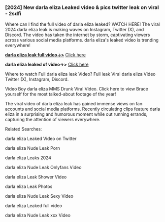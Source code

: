 ### [2024] New darla eliza Leaked video & pics twitter leak on viral - 2sdfi
Where can I find the full video of darla eliza leaked? WATCH HERE! The viral 2024 darla eliza leak is making waves on Instagram, Twitter (X), and Discord. The video has taken the internet by storm, captivating viewers across various social media platforms. darla eliza's leaked video is trending everywhere!


**[darla eliza leak full video->>](http://wildbook.top/wildbook8git)** [Click here](http://wildbook.top/wildbook8git)

**darla eliza leaked of video->>** [Click here](http://wildbook.top/wildbook8git)


Where to watch Full darla eliza leak Video? Full leak Viral darla eliza Video Twitter (X), Instagram, Discord.

Video Boy darla eliza MMS Drunk Viral Video. Click here to view Brace yourself for the most talked-about footage of the year!

The viral video of darla eliza leak has gained immense views on fan accounts and social media platforms. Recently circulating clips feature darla eliza in a surprising and humorous moment while out running errands, capturing the attention of viewers everywhere.


Related Searches:

darla eliza Leaked Video on Twitter

darla eliza Nude Leak Porn

darla eliza Leaks 2024

darla eliza Nude Leak Onlyfans Video

darla eliza Leak Shower Video

darla eliza Leak Photos

darla eliza Nude Leak Sexy Video

darla eliza Leaked full video

darla eliza Nude Leak xxx Video

